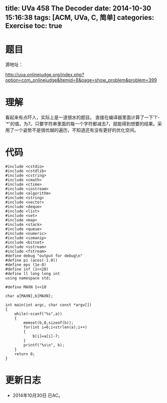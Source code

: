 title: UVa 458 The Decoder
date: 2014-10-30 15:16:38
tags: [ACM, UVa, C, 简单]
categories: Exercise
toc: true
---
# 题目	
源地址：

http://uva.onlinejudge.org/index.php?option=com_onlinejudge&Itemid=8&page=show_problem&problem=399

# 理解
看起来有点吓人，实际上是一道很水的题目。
直接在编译器里面计算了一下'1'-'*'的值，为7。只要字符串里面的每一个字符都减去7，就能得到想要的结果。采用了一个姿势不是很优越的遍历，不知道还有没有更好的优化空间。

<!-- more -->

# 代码
```
#include <cstdio>
#include <cstdlib>
#include <cstring>
#include <cmath>
#include <ctime>
#include <iostream>
#include <algorithm>
#include <string>
#include <vector>
#include <deque>
#include <list>
#include <set>
#include <map>
#include <stack>
#include <queue>
#include <numeric>
#include <iomanip>
#include <bitset>
#include <sstream>
#include <fstream>
#define debug "output for debug\n"
#define pi (acos(-1.0))
#define eps (1e-8)
#define inf (1<<28)
#define ll long long int
using namespace std;

#define MAXN 1<<10

char a[MAXN],b[MAXN];

int main(int argc, char const *argv[])
{
    while(~scanf("%s",a))
    {
        memset(b,0,sizeof(b));
        for(int i=0;i<strlen(a);i++)
        {
            b[i]=a[i]-7;
        }
        printf("%s\n", b);
    }
	return 0;
}
```

# 更新日志
- 2014年10月30日 已AC。